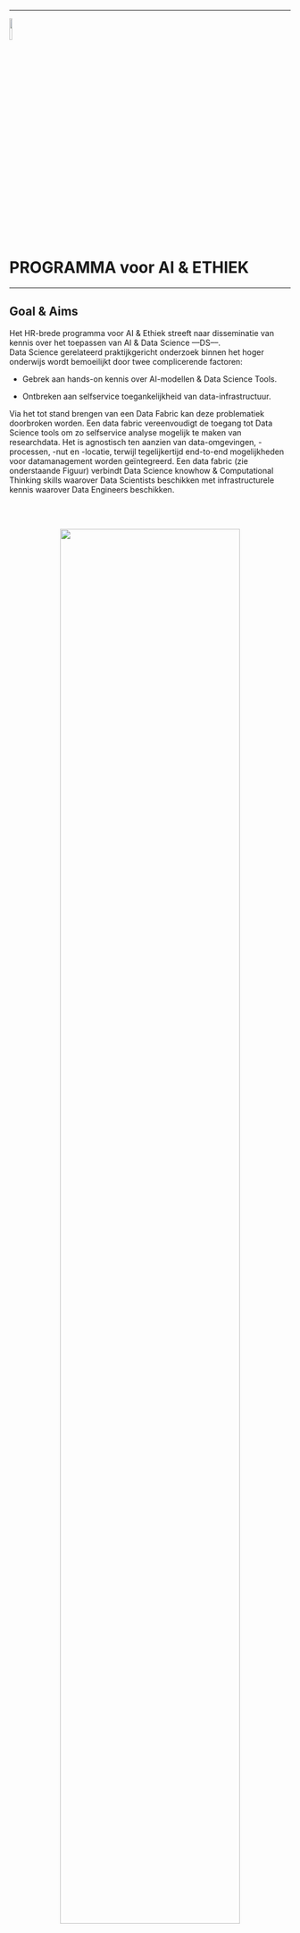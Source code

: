 <!--
https://docs.github.com/en/get-started/writing-on-github/getting-started-with-writing-and-formatting-on-github/basic-writing-and-formatting-syntax
-->


***********

<p align="left">
<img src="https://avatars.githubusercontent.com/u/115706761?s=400&u=7c6cae892816e172b0b7eef99f2d32adb948c6ad&v=4" width=10% height=10%>
<p align="left">

<p style="border-bottom: none"> <p/>

# PROGRAMMA voor AI & ETHIEK 

***********

## Goal & Aims

Het HR-brede programma voor AI & Ethiek streeft naar disseminatie van kennis over het toepassen van AI & Data Science ––DS––. <br />
Data Science gerelateerd praktijkgericht onderzoek binnen het hoger onderwijs wordt bemoeilijkt door twee complicerende factoren:

* Gebrek aan hands-on kennis over AI-modellen & Data Science Tools.

* Ontbreken aan selfservice toegankelijkheid van data-infrastructuur. 

Via het tot stand brengen van een Data Fabric  kan deze problematiek doorbroken worden. Een data fabric vereenvoudigt de toegang tot Data Science tools om zo selfservice analyse mogelijk te maken van researchdata. Het is agnostisch ten aanzien van data-omgevingen, -processen, -nut en -locatie, terwijl tegelijkertijd end-to-end mogelijkheden voor datamanagement worden geïntegreerd. Een data fabric (zie onderstaande Figuur) verbindt Data Science knowhow & Computational Thinking skills waarover Data Scientists beschikken met infrastructurele kennis waarover  Data Engineers beschikken.

<br> <br>

<p align="center">
<img src="https://user-images.githubusercontent.com/684692/208652992-55099b81-20fb-4c97-83a9-f04deb65eef3.png" width=80% height=80%>
<p align="center">


***********

## Our [Motto](https://fsymbols.com/text-art/) is:

<br> <br>
<div align="center">

███████████████████████████████████████████████████████
█▄─▄▄▀█─▄▄─███▄─▀█▄─▄█─▄▄─███─█─██▀▄─██▄─▄▄▀█▄─▀█▀─▄█░█
██─██─█─██─████─█▄▀─██─██─███─▄─██─▀─███─▄─▄██─█▄█─██▄█
▀▄▄▄▄▀▀▄▄▄▄▀▀▀▄▄▄▀▀▄▄▀▄▄▄▄▀▀▀▄▀▄▀▄▄▀▄▄▀▄▄▀▄▄▀▄▄▄▀▄▄▄▀▄▀

</div>

<br> <br>
***********

# Afstuderen in het Prometheus Data Science Lab

***********

Het Prometheus data-lab richt zich op het betrouwbaar & verantwoord inzetten van AI toepassingen & Data Science methodieken om te komen tot bildung van Computational Thinking, enerzijds, en het laagdrempelig delen van inzichten voor maatschappelijke vraagstukken die voortvloeien uit praktijkgericht onderzoek, anderzijds. 

Data Science  creëert betekenisvolle inzichten uit researchdata. Voorbeelden hiervan zijn teksten & images  afkomstig van het world-wide-web, zoals sociale media en discussiefora, maar kunnen ook bestaan uit IoT sensor-data en/of logfiles. 

Het Prometheus Lab werkt samen met opdrachtgevers aan data-producten om de doorzoekbaarheid van researchdata te vergroten, causale relaties te kunnen opsporen en/of patronen te kunnen blootleggen. Daarbij ligt de focus op de inrichting van de data-pipeline. Dat will zeggen, de gehele keten van informatieverwerking, van ruwe data tot de menselijke beslissing.

<br> <br>
***********

# Afstudeer Thema's

Er zijn drie verschillende Data Science thema's waarop studenten kunnen afstuderen:

* Het toepassen van je AI en Machine Learning (ML) kennis en ervaring voor het ontwerpen van FAIR data products die het toepassen van ML-technologie laagdrempeliger maken voor docentonderzoekers.

* Het toepassen van je text mining kennis en ervaring, waaronder Natural Language Processing (NLP), Machine Learning en kennisrepresentatie technieken. Met deze technieken worden kennis en data gecombineerd in steeds meer toepassingsdomeinen, zoals Veiligheid, Defensie, Law Enforcement of Agricultuur. Voorbeelden hiervan zijn het inzetten van Explainable AI (incl. visualisatie) en embeddings.

* Het toepassen van je kennisrepresentatietechnieken, waaronder semantic web, ontologies, reasoning, en symbolic AI. Met deze technieken worden vraagstukken rondom het beschikbaar stellen van data en het uitwisselen van data met andere organisaties gestructureerd. Toepassingsdomeinen zijn onder andere Overheid en Agricultuur.

<br /><br /><br /><br /><br /><br /><br /><br /><br /><br />

************


# Workshop aanbod Programma AI & Ethiek 


************

Het didactische fundament voor het opbouwen van een breed aanbod van AI & Ethiek workshops is gebaseerd op het Dreyfus model. 
<br> <br>

<p align="center">
<img src="https://user-images.githubusercontent.com/684692/208001090-ae7b38fb-b653-4400-9f60-57b12922b6bc.jpg" width=60% height=60%>
<p align="center">


## Goal & Aims

Ons doel is om op drie skill-niveau's workshops te gaan aanbieden.
Het eerste niveau is gericht op de duiding. Uitgangspunt is dat de beoogde doelgroep nagenoeg geen inhoudelijke kennis heeft van AI & ethiek. Het tweede niveau is gericht op toepassen. Uitgangspunt hier is dat de beoogde doelgroep over inhoudelijke basiskennis beschikt  over hoe AI-technologie te duiden en in een ethisch kader te plaatsen. Deze doelgroep is nog niet in staat om AI-technologie zelfstandig te kunnen toepassen. Het derde niveau is gericht innoveren & onderzoeken. Uitgangspunt hier is dat de beoogde doelgroep over voldoende inhoudelijke kennis bezit om AI-technologie zelfstandig & verantwoord kan toepassen. Deze doelgroep heeft behoefte aan verdieping van hun AI kennis met betrekking tot een specifiek toepassingsdomein.

<br> <br>
<div align="center">

 Dreyfus skill-level | Doelgroep |  Competenties 
----- | --- | --- 
novice | duider | Has an incomplete understanding, approaches tasks mechanistically and needs supervision to complete them.
Advanced Beginner | duider | Has a working understanding, tends to see actions as a series of steps, can complete simpler tasks without supervision.
Competent | toepasser | Has a good working and background understanding, sees actions at least partly in context, able to complete work independently to a standard that is acceptable though it may lack refinement.
Proficient | toepasser | Has a deep understanding, sees actions holistically, can achieve a high standard routinely.
Expert | innovator | Has an authoritative or deep holistic understanding, deals with routine matters intuitively, able to go beyond existing interpretations, achieves excellence with ease.

</div>
<br> <br>

<br>
 
***********
 
## Workshop AI-toepassing Domeinen/Modaliteiten



 Er zijn drie dominante AI toepassingsgebieden/modaliteiten: Natural Language processing/Language: NLP, Computer Vision/vision: CV and Reinforcement Learning RL /Motor-behaviour. Het fundament onder deze toepassingdgebieden wordt gevormd door de vakgebieden Data Science & Machine Learning.
 
<br> 
<div align="center">
  
   Natural Language Processing [NLP]   |   Computer Vision [CV]    |    Reinforced Learning [RL]    
 --- | --- | ---
 | |
 creating  [chat-bots](https://www.digitalocean.com/community/tutorials/how-to-create-an-intelligent-chatbot-in-python-using-the-spacy-nlp-library) | creating [facial expression recognition](https://towardsdatascience.com/the-ultimate-guide-to-emotion-recognition-from-facial-expressions-using-python-64e58d4324ff) | creating [ML-agents](https://www.gocoder.one/blog/introduction-to-unity-ml-agents)


</div>
<br> <br>

Uitgangpunt is om tot een workshop eco-systeem te komen op basis waarvan de beoogde doelgroep zelf kan bepalen welke workshop ze willen volgen. 
 
 Elke workshop zal gekoppeld worden aan een  Github Repository op  met als URL: https://github.com/HR-HUMANIZING-CYBER. Uiteindelijk zal een deel van de workshops worden omgezet in  EduBadges.
<br> <br>


***********

## Workshop overzicht december 2022
De DUUR van de workshops moet nog worden toegevoegd. Miro materiaal ook deelbaar maken?  Edu-badges / examinering / certificering?

<br> <br>

Dreyfus skill-level | Doelgroep |  Start niveau  | AI-domein | Leerdoel | Docs | Tools |  Cast
--- | --- | --- | --- | --- | --- | --- | ---
novice | duider | onvolledig inzicht, <br /> supervisie nodig | Machine learning | Je leert de concepten die je moet weten om te kunnen begrĳpen wat state-of-the-art AI is en hoe het werkt. Voor deze workshop is geen technische voorkennis vereist | [pdf](https://docent.cmi.hro.nl/willi/10JAAR_STADSLAB/AI_WORKSHOP_10JAAR_STADSLAB_JUNI_2022sec.pdf) ☑ |Google <br /> Teachable Machine | Marije <Br />  <br/> Rob
novice | duider | onvolledig inzicht, <br /> supervisie nodig | Data Science| Je leert de concepten die je moet weten om te kunnen begrĳpen wat state-of-the-art Data Science is en hoe je broncode kunt schrijven met Notebooks. Voor deze workshop is geen technische voorkennis vereist | [Github Rep](https://github.com/robvdw/Creating-AI-Data-Products-Using-Jupyter-Notebooks) ☑ | Anaconda <br /> Jupyter Notebook <br /> Python | Alfons <Br />  <br/> Rob
novice | duider | onvolledig inzicht, <br /> supervisie nodig | Machine Learning <br /> NLP <br/> CV| Azure docententraining (AI-900)  Voor deze workshop is geen technische voorkennis vereist | [Webpage](https://learn.microsoft.com/en-us/certifications/exams/ai-900) ☑ | Anaconda <br /> Jupyter Notebook <br /> Python | Alfons <br /><br /> Rob
Proficient | toepasser | inzicht in context, <br /> autonoom | Machine Learning | Verschillende regressie-neurale netwerkmodellen worden vergelijken met behulp van de Matlab Regression Learner app. Het doel is om getrainde modellen te exporteren op aangepaste datasets om voorspellingen te doen voor nieuwe gegevens. | [GitHub Rep](https://github.com/robvdw/MATLAB_REGRESSION_LEARNER) ☑ | Matlab | Rob
Proficient | toepasser | inzicht in context, <br /> autonoom | Machine Learning <br /> <br />  NLP | Verschillende NLP functies worden vergelijken met behulp van Python Jupyter Notebooks. Het doel is om chatbots te trainen op basis van een zelf opgestelde dialoog-structuur. | [GitHub Rep](https://github.com/robvdw/Digital-Humans) ☑ | spaCy, NLTK, Pandas, Pytorh | Rob



